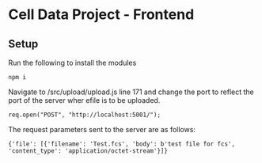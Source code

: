 # Cell Data Project - Frontend

## Setup
Run the following to install the modules
```
npm i 
```
Navigate to /src/upload/upload.js line 171 and change the port to reflect the port of the server wher efile is to be uploaded.
```
req.open("POST", "http://localhost:5001/");
```
The request parameters sent to the server are as follows:

```
{'file': [{'filename': 'Test.fcs', 'body': b'test file for fcs', 'content_type': 'application/octet-stream'}]}
```